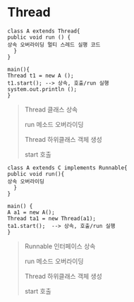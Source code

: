 # Thread 

```
class A extends Thread{
public void run () {
상속 오버라이딩 멀티 스레드 실행 코드
  }
}

main(){
Thread t1 = new A ();
t1.start(); --> 상속, 호출/run 실행
system.out.println ();
}
```

> Thread 클래스 상속
>
> run 메소드 오버라이딩
>
> Thread 하위클래스 객체 생성
>
> start 호출



```
class A extends C implements Runnable{
public void run(){
상속 오버라이딩
  }
}

main() {
A a1 = new A();
Thread ta1 = new Thread(a1);
ta1.start();  --> 상속, 호출/run 실행
}
```

>Runnable 인터페이스 상속
>
>run 메소드 오버라이딩
>
>Thread 하위클래스 객체 생성
>
>start 호출

